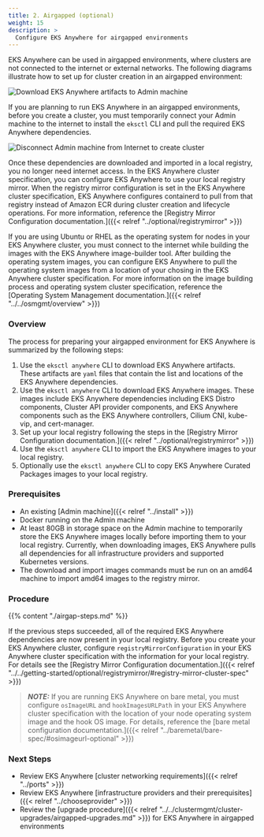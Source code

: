 ```yaml
---
title: 2. Airgapped (optional)
weight: 15
description: >
  Configure EKS Anywhere for airgapped environments
---
```


EKS Anywhere can be used in airgapped environments, where clusters are not connected to the internet or external networks.
The following diagrams illustrate how to set up for cluster creation in an airgapped environment:

![Download EKS Anywhere artifacts to Admin machine](/images/airgap-arch01.png)

If you are planning to run EKS Anywhere in an airgapped environments, before you create a cluster, you must temporarily connect your Admin machine to the internet to install the `eksctl` CLI and pull the required EKS Anywhere dependencies.

![Disconnect Admin machine from Internet to create cluster](/images/airgap-arch02.png)

Once these dependencies are downloaded and imported in a local registry, you no longer need internet access. In the EKS Anywhere cluster specification, you can configure EKS Anywhere to use your local registry mirror. When the registry mirror configuration is set in the EKS Anywhere cluster specification, EKS Anywhere configures containerd to pull from that registry instead of Amazon ECR during cluster creation and lifecycle operations. For more information, reference the [Registry Mirror Configuration documentation.]({{< relref "../optional/registrymirror" >}})

If you are using Ubuntu or RHEL as the operating system for nodes in your EKS Anywhere cluster, you must connect to the internet while building the images with the EKS Anywhere image-builder tool. After building the operating system images, you can configure EKS Anywhere to pull the operating system images from a location of your chosing in the EKS Anywhere cluster specification. For more information on the image building process and operating system cluster specification, reference the [Operating System Management documentation.]({{< relref "../../osmgmt/overview" >}})

### Overview

The process for preparing your airgapped environment for EKS Anywhere is summarized by the following steps:
1. Use the `eksctl anywhere` CLI to download EKS Anywhere artifacts. These artifacts are `yaml` files that contain the list and locations of the EKS Anywhere dependencies.
1. Use the `eksctl anywhere` CLI to download EKS Anywhere images. These images include EKS Anywhere dependencies including EKS Distro components, Cluster API provider components, and EKS Anywhere components such as the EKS Anywhere controllers, Cilium CNI, kube-vip, and cert-manager.
1. Set up your local registry following the steps in the [Registry Mirror Configuration documentation.]({{< relref "../optional/registrymirror" >}})
1. Use the `eksctl anywhere` CLI to import the EKS Anywhere images to your local registry.
1. Optionally use the `eksctl anywhere` CLI to copy EKS Anywhere Curated Packages images to your local registry.

### Prerequisites
- An existing [Admin machine]({{< relref "../install" >}})
- Docker running on the Admin machine
- At least 80GB in storage space on the Admin machine to temporarily store the EKS Anywhere images locally before importing them to your local registry. Currently, when downloading images, EKS Anywhere pulls all dependencies for all infrastructure providers and supported Kubernetes versions.
- The download and import images commands must be run on an amd64 machine to import amd64 images to the registry mirror.

### Procedure

{{% content "./airgap-steps.md" %}}

If the previous steps succeeded, all of the required EKS Anywhere dependencies are now present in your local registry. Before you create your EKS Anywhere cluster, configure `registryMirrorConfiguration` in your EKS Anywhere cluster specification with the information for your local registry. For details see the [Registry Mirror Configuration documentation.]({{< relref "../../getting-started/optional/registrymirror/#registry-mirror-cluster-spec" >}})

>**_NOTE:_** If you are running EKS Anywhere on bare metal, you must configure `osImageURL` and `hookImagesURLPath` in your EKS Anywhere cluster specification with the location of your node operating system image and the hook OS image. For details, reference the [bare metal configuration documentation.]({{< relref "../baremetal/bare-spec/#osimageurl-optional" >}})

### Next Steps
- Review EKS Anywhere [cluster networking requirements]({{< relref "../ports" >}})
- Review EKS Anywhere [infrastructure providers and their prerequisites]({{< relref "../chooseprovider" >}})
- Review the [upgrade procedure]({{< relref "../../clustermgmt/cluster-upgrades/airgapped-upgrades.md" >}}) for EKS Anywhere in airgapped environments
